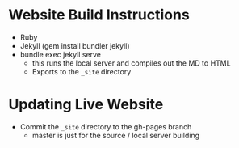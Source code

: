 # Website Build Instructions

- Ruby
- Jekyll (gem install bundler jekyll)
- bundle exec jekyll serve 
    - this runs the local server and compiles out the MD to HTML
    - Exports to the `_site` directory

# Updating Live Website

- Commit the `_site` directory to the gh-pages branch
    - master is just for the source / local server building